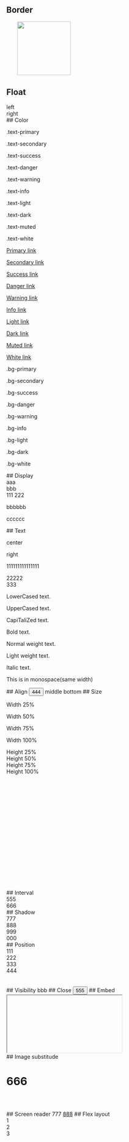 ## Border
   <span class="border"></span>
   <span class="border-top"></span>
   <span class="border-right"></span>
   <span class="border-bottom"></span>
   <span class="border-left"></span>
   <span class="border-0"></span>
   <span class="border-top-0"></span>
   <span class="border-right-0"></span>
   <span class="border-bottom-0"></span>
   <span class="border-left-0"></span>
   <span class="border border-secondary"></span>
   <span class="border border-success"></span>
   <span class="border border-danger"></span>
   <span class="border border-warning"></span>
   <span class="border border-info"></span>
   <span class="border border-light"></span>
   <span class="border border-dark"></span>
   <span class="border border-white"></span>
   <img src="1.jpg" alt="">
   <img src="1.jpg" alt="" class="rounded">
   <img src="1.jpg" alt="" class="rounded-top">
   <img src="1.jpg" alt="" class="rounded-right">
   <img src="1.jpg" alt="" class="rounded-bottom">
   <img src="1.jpg" alt="" class="rounded-left">
   <img src="1.jpg" alt="" class="rounded-circle">
   <img src="1.jpg" alt="" class="rounded-pill" style="width:140px;">
   <img src="1.jpg" alt="" class="rounded-0" style="border-radius:5px;">
## Float
   <div class="border border-danger clearfix">
   <div class="float-left">left</div>
   <div class="float-right">right</div>
   </div>
## Color
   <p class="text-primary">.text-primary</p>
   <p class="text-secondary">.text-secondary</p>
   <p class="text-success">.text-success</p>
   <p class="text-danger">.text-danger</p>
   <p class="text-warning">.text-warning</p>
   <p class="text-info">.text-info</p>
   <p class="text-light bg-dark">.text-light</p>
   <p class="text-dark">.text-dark</p>
   <p class="text-muted">.text-muted</p>
   <p class="text-white bg-dark">.text-white</p>
   <p><a href="#" class="text-primary">Primary link</a></p>
   <p><a href="#" class="text-secondary">Secondary link</a></p>
   <p><a href="#" class="text-success">Success link</a></p>
   <p><a href="#" class="text-danger">Danger link</a></p>
   <p><a href="#" class="text-warning">Warning link</a></p>
   <p><a href="#" class="text-info">Info link</a></p>
   <p><a href="#" class="text-light bg-dark">Light link</a></p>
   <p><a href="#" class="text-dark">Dark link</a></p>
   <p><a href="#" class="text-muted">Muted link</a></p>
   <p><a href="#" class="text-white bg-dark">White link</a></p>
   <p class="bg-primary text-white">.bg-primary</p>
   <p class="bg-secondary text-white">.bg-secondary</p>
   <p class="bg-success text-white">.bg-success</p>
   <p class="bg-danger text-white">.bg-danger</p>
   <p class="bg-warning text-white">.bg-warning</p>
   <p class="bg-info text-white">.bg-info</p>
   <p class="bg-light text-dark">.bg-light</p>
   <p class="bg-dark text-white">.bg-dark</p>
   <p class="bg-white text-dark">.bg-white</p>
## Display
   <div class="d-inline">aaa</div>
   <div class="d-inline">bbb</div>
   <span class="d-block">111</span>
   <span class="d-block">222</span>
   <!-- hidden -->
   <img src="1.jpg" alt="" class="d-none d-sm-inline-block">
   <p class="d-print-none">bbbbbb</p>
   <p class="d-none d-print-block">cccccc</p>
## Text
   <p class="text-md-center">center</p>
   <p class="text-right">right</p>
   <p class="text-justify">111111111111111</p>
   <div class="border border-danger text-nowrap" style="width:8rem;">22222</div>
   <div class="border border-danger text-truncate" style="width:8rem;">333</div>
   <p class="text-lowercase">LowerCased text.</p>
   <p class="text-uppercase">UpperCased text.</p>
   <p class="text-capitalize">CapiTaliZed text.</p>
   <p class="font-weight-bold">Bold text.</p>
   <p class="font-weight-normal">Normal weight text.</p>
   <p class="font-weight-light">Light weight text.</p>
   <p class="font-italic">Italic text.</p>
   <p class="text-monospace">This is in monospace(same width)</p>
## Align
   <button class="align-top">444</button>
   <td class="align-middle">middle</td>
   <td class="align-bottom">bottom</td>
## Size
   <p class="bg-danger w-25">Width 25%</p>
   <p class="bg-danger w-50">Width 50%</p>
   <p class="bg-danger w-75">Width 75%</p>
   <p class="bg-danger w-100">Width 100%</p>
   <div class="d-inline-block bg-primary h-25">Height 25%</div>
   <div class="d-inline-block bg-primary h-50">Height 50%</div>
   <div class="d-inline-block bg-primary h-75">Height 75%</div>
   <div class="d-inline-block bg-primary h-100">Height 100%</div>
   <div class="bg-primary mw-100 mh-100" style="width:300px;height:300px;"></div>
## Interval
   <div class="d-inline-block border border-danger p-md-5">555</div>
   <div class="d-block border border-danger w-25 mx-auto">666</div>
## Shadow
   <div class="p-3 mb-5 bg-white rounded">777</div>
   <div class="p-3 mb-5 bg-white rounded shadow">888</div>
   <div class="p-3 mb-5 bg-white rounded shadow-sm">999</div>
   <div class="p-3 mb-5 bg-white rounded shadow-lg">000</div>
## Position
    <div class="position-absolute">111</div>
    <div class="fixed-top">222</div>
    <div class="fixed-bottom">333</div>
    <div class="bg-primary sticky-top" style="height:50px;">444</div>
## Visibility
    <span class="invisible">bbb</span>
## Close
    <button type="button" class="close">555</button>
## Embed
    <div class="embed-responsive embed-responsive-16by9">
    <iframe src="" class="embed-responsive-item"></iframe>
    </div>
## Image substitude
    <h1 class="text-hide" style="background-image:url('images/sm.jpg');width:75px;height:75px;">666</h1>
## Screen reader
    <span class="sr-only">777</span>
    <a class="sr-only sr-only-focusable" href="#content">888</a>
## Flex layout
    <div class="myFlex d-flex flex-lg-row">
        <div>1</div>
        <div>2</div>
        <div>3</div>
    </div>
